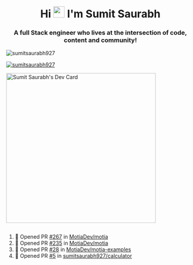 <h1 align="center">Hi <img src="https://raw.githubusercontent.com/MartinHeinz/MartinHeinz/master/wave.gif" width="30px"> I'm Sumit Saurabh</h1>
<h3 align="center">A full Stack engineer who lives at the intersection of code, content and community!</h3>

<p align="left"> <img src="https://komarev.com/ghpvc/?username=sumitsaurabh927&label=Profile%20views&color=0e75b6&style=flat" alt="sumitsaurabh927" /> </p>


<p align="left"> <a href="https://twitter.com/sumitsaurabh927" target="blank"><img src="https://img.shields.io/twitter/follow/sumitsaurabh927?logo=twitter&style=for-the-badge" alt="sumitsaurabh927" /></a> </p>


<a href="https://api.daily.dev/devcards/7d94ae10a1cc42f39f319acddfaf2e5b.png?r=6b7"><img src="https://api.daily.dev/devcards/7d94ae10a1cc42f39f319acddfaf2e5b.png?r=6b7" width="400" alt="Sumit Saurabh's Dev Card"/></a>

<p align="left"> <a href="https://twitter.com/" target="blank"><img src="https://img.shields.io/twitter/follow/?logo=twitter&style=for-the-badge" alt="" /></a> </p>



<!--
<p><img align="center" src="https://github-readme-stats.vercel.app/api?username=sumitsaurabh927&count_private=true" alt="sumitsaurabh927" /></p>
-->

<!--START_SECTION:activity-->
1. 💪 Opened PR [#267](https://github.com/MotiaDev/motia/pull/267) in [MotiaDev/motia](https://github.com/MotiaDev/motia)
2. 💪 Opened PR [#235](https://github.com/MotiaDev/motia/pull/235) in [MotiaDev/motia](https://github.com/MotiaDev/motia)
3. 💪 Opened PR [#28](https://github.com/MotiaDev/motia-examples/pull/28) in [MotiaDev/motia-examples](https://github.com/MotiaDev/motia-examples)
4. 💪 Opened PR [#5](https://github.com/sumitsaurabh927/calculator/pull/5) in [sumitsaurabh927/calculator](https://github.com/sumitsaurabh927/calculator)
<!--END_SECTION:activity-->

